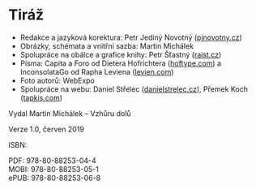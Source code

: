 # Tiráž

* Redakce a jazyková korektura: Petr Jediný Novotný ([pjnovotny.cz](http://pjnovotny.cz/))
* Obrázky, schémata a vnitřní sazba: Martin Michálek
* Spolupráce na obálce a grafice knihy: Petr Šťastný ([raist.cz](https://raist.cz/))
* Písma: Capita a Foro od Dietera Hofrichtera ([hoftype.com](http://hoftype.com/)) a InconsolataGo od Rapha Leviena ([levien.com](https://levien.com/))
* Foto autorů: WebExpo
* Spolupráce na webu: Daniel Střelec ([danielstrelec.cz](https://www.danielstrelec.cz/)), Přemek Koch ([tapkis.com](http://tapkis.com))

Vydal Martin Michálek – Vzhůru dolů

Verze 1.0, červen 2019

ISBN:

PDF: 978-80-88253-04-4  
MOBI: 978-80-88253-05-1  
ePUB: 978-80-88253-06-8
